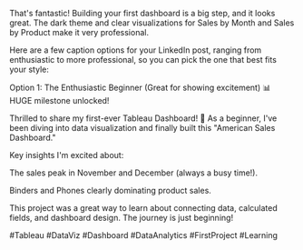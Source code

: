 
That's fantastic! Building your first dashboard is a big step, and it looks great. The dark theme and clear visualizations for Sales by Month and Sales by Product make it very professional.

Here are a few caption options for your LinkedIn post, ranging from enthusiastic to more professional, so you can pick the one that best fits your style:

Option 1: The Enthusiastic Beginner (Great for showing excitement)
📊 HUGE milestone unlocked!

Thrilled to share my first-ever Tableau Dashboard! 🎉 As a beginner, I've been diving into data visualization and finally built this "American Sales Dashboard."

Key insights I'm excited about:

The sales peak in November and December (always a busy time!).

Binders and Phones clearly dominating product sales.

This project was a great way to learn about connecting data, calculated fields, and dashboard design. The journey is just beginning!

#Tableau #DataViz #Dashboard #DataAnalytics #FirstProject #Learning
